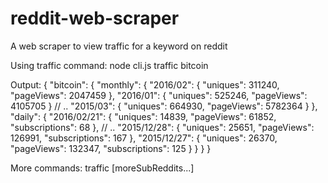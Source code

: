 # reddit-web-scraper
A web scraper to view traffic for a keyword on reddit

Using traffic command:
  node cli.js traffic bitcoin
  
Output:
  {
    "bitcoin": {
      "monthly": {
        "2016/02": {
          "uniques": 311240,
          "pageViews": 2047459
        },
        "2016/01": {
          "uniques": 525246,
          "pageViews": 4105705
        }
        // ..
        "2015/03": {
          "uniques": 664930,
          "pageViews": 5782364
        }
      },
      "daily": {
        "2016/02/21": {
          "uniques": 14839,
          "pageViews": 61852,
          "subscriptions": 68
        },
        // ..
        "2015/12/28": {
          "uniques": 25651,
          "pageViews": 126991,
          "subscriptions": 167
        },
        "2015/12/27": {
          "uniques": 26370,
          "pageViews": 132347,
          "subscriptions": 125
        }
      }
    }
  }
  
More commands:
  traffic <subReddit> [moreSubReddits...]
